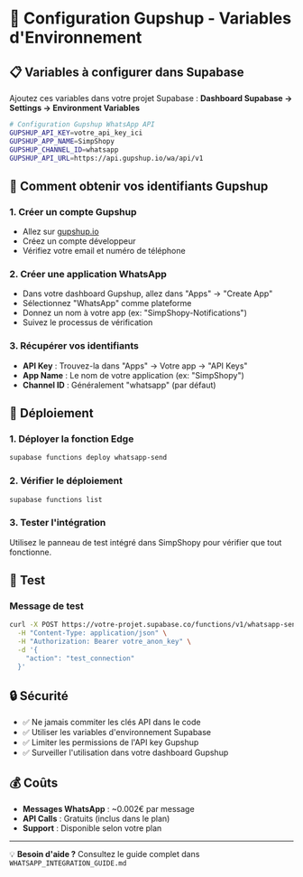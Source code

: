 # 🔧 Configuration Gupshup - Variables d'Environnement

## 📋 Variables à configurer dans Supabase

Ajoutez ces variables dans votre projet Supabase :
**Dashboard Supabase → Settings → Environment Variables**

```bash
# Configuration Gupshup WhatsApp API
GUPSHUP_API_KEY=votre_api_key_ici
GUPSHUP_APP_NAME=SimpShopy
GUPSHUP_CHANNEL_ID=whatsapp
GUPSHUP_API_URL=https://api.gupshup.io/wa/api/v1
```

## 🔑 Comment obtenir vos identifiants Gupshup

### 1. Créer un compte Gupshup
- Allez sur [gupshup.io](https://gupshup.io)
- Créez un compte développeur
- Vérifiez votre email et numéro de téléphone

### 2. Créer une application WhatsApp
- Dans votre dashboard Gupshup, allez dans "Apps" → "Create App"
- Sélectionnez "WhatsApp" comme plateforme
- Donnez un nom à votre app (ex: "SimpShopy-Notifications")
- Suivez le processus de vérification

### 3. Récupérer vos identifiants
- **API Key** : Trouvez-la dans "Apps" → Votre app → "API Keys"
- **App Name** : Le nom de votre application (ex: "SimpShopy")
- **Channel ID** : Généralement "whatsapp" (par défaut)

## 🚀 Déploiement

### 1. Déployer la fonction Edge
```bash
supabase functions deploy whatsapp-send
```

### 2. Vérifier le déploiement
```bash
supabase functions list
```

### 3. Tester l'intégration
Utilisez le panneau de test intégré dans SimpShopy pour vérifier que tout fonctionne.

## 📱 Test

### Message de test
```bash
curl -X POST https://votre-projet.supabase.co/functions/v1/whatsapp-send \
  -H "Content-Type: application/json" \
  -H "Authorization: Bearer votre_anon_key" \
  -d '{
    "action": "test_connection"
  }'
```

## 🔒 Sécurité

- ✅ Ne jamais commiter les clés API dans le code
- ✅ Utiliser les variables d'environnement Supabase
- ✅ Limiter les permissions de l'API key Gupshup
- ✅ Surveiller l'utilisation dans votre dashboard Gupshup

## 💰 Coûts

- **Messages WhatsApp** : ~0.002€ par message
- **API Calls** : Gratuits (inclus dans le plan)
- **Support** : Disponible selon votre plan

---

💡 **Besoin d'aide ?** Consultez le guide complet dans `WHATSAPP_INTEGRATION_GUIDE.md`
